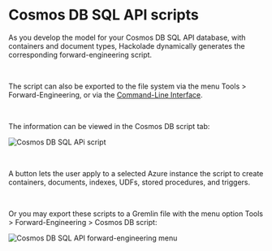 # Cosmos DB SQL API scripts

As you develop the model for your Cosmos DB SQL API database, with containers and document types, Hackolade dynamically generates the corresponding forward-engineering script.

&nbsp;

The script can also be exported to the file system via the menu Tools \> Forward-Engineering, or via the [Command-Line Interface](<CommandLineInterface.md>).

&nbsp;

The information can be viewed in the Cosmos DB script tab:

![Cosmos DB SQL APi script](<lib/Cosmos DB SQL APi script.png>)

&nbsp;

A button lets the user apply to a selected Azure instance the script to create containers, documents, indexes, UDFs, stored procedures, and triggers.

&nbsp;

Or you may export these scripts to a Gremlin file with the menu option Tools \> Forward-Engineering \> Cosmos DB script:

![Cosmos DB SQL API forward-engineering menu](<lib/Cosmos DB SQL API forward-engineering menu.png>)

&nbsp;

&nbsp;

&nbsp;

